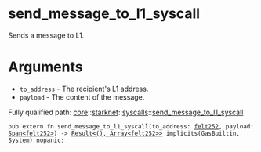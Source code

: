 # send_message_to_l1_syscall

Sends a message to L1.
# Arguments

- `to_address` - The recipient's L1 address.
- `payload` - The content of the message.

Fully qualified path: [core](./core.md)::[starknet](./core-starknet.md)::[syscalls](./core-starknet-syscalls.md)::[send_message_to_l1_syscall](./core-starknet-syscalls-send_message_to_l1_syscall.md)

<pre><code class="language-cairo">pub extern fn send_message_to_l1_syscall(to_address: <a href="core-felt252.html">felt252</a>, payload: <a href="core-array-Span.html">Span&lt;felt252&gt;</a>) -&gt; <a href="core-result-Result.html">Result&lt;(), Array&lt;felt252&gt;&gt;</a> implicits(GasBuiltin, System) nopanic;</code></pre>

